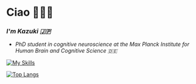 # Ciao 👋👋👋

### _I'm Kazuki 🇯🇵_
* _PhD student in cognitive neuroscience at the Max Planck Institute for Human Brain and Cognitive Science 🇩🇪_


[![My Skills](https://skillicons.dev/icons?i=apple,matlab,r,py,vscode,pr,ae,ps,latex)](https://skillicons.dev)

[![Top Langs](https://github-readme-stats.vercel.app/api/top-langs/?username=KazukiMaruo&layout=compact&theme=dracula)](https://github.com/KazukiMaruo/github-readme-stats)


<!--
**KazukiMaruo/KazukiMaruo** is a ✨ _special_ ✨ repository because its `README.md` (this file) appears on your GitHub profile.

Here are some ideas to get you started:

- 🔭 I’m currently working on ...
- 🌱 I’m currently learning ...
- 👯 I’m looking to collaborate on ...
- 🤔 I’m looking for help with ...
- 💬 Ask me about ...
- 📫 How to reach me: ...
- 😄 Pronouns: ...
- ⚡ Fun fact: ...
-->
